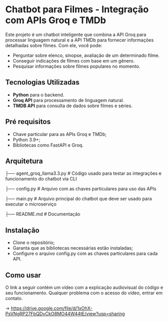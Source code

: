 # Chatbot para Filmes - Integração com APIs Groq e TMDb

Este projeto é um chatbot inteligente que combina a API Groq para processar linguagem natural e a API TMDb para fornecer informações detalhadas sobre filmes. Com ele, você pode:

- Perguntar sobre elenco, sinopse, avaliação de um determinado filme.
- Conseguir indicações de filmes com base em um gênero.
- Pesquisar informações sobre filmes populares no momento.

## Tecnologias Utilizadas
- **Python** para o backend.
- **Groq API** para processamento de linguagem natural.
- **TMDB API** para consulta de dados sobre filmes e séries.

## Pré requisitos
- Chave particular para as APIs Groq e TMDb;
- Python 3.9+;
- Bibliotecas como FastAPI e Groq.

## Arquitetura
├── agent_groq_llama3.3.py  # Código usado para testar as integrações e funcionamento do chatbot via CLI  

├── config.py               # Arquivo com as chaves particulares para uso das APIs  

├── main.py                 # Arquivo principal do chatbot que deve ser usado para executar o microserviço  

├── README.md               # Documentação  

## Instalação
- Clone o repositório;
- Garanta que as bibliotecas necessárias estão instaladas;
- Configure o arquivo config.py com as chaves particulares para cada API.

## Como usar
O link a seguir contém um vídeo com a explicação audiovisual do código e seu funcionamento. Qualquer problema com o acesso do vídeo, entrar em contato.

-> https://drive.google.com/file/d/1xOhX-PsVNgRP27FbQDvCkO8MO44W44tE/view?usp=sharing
